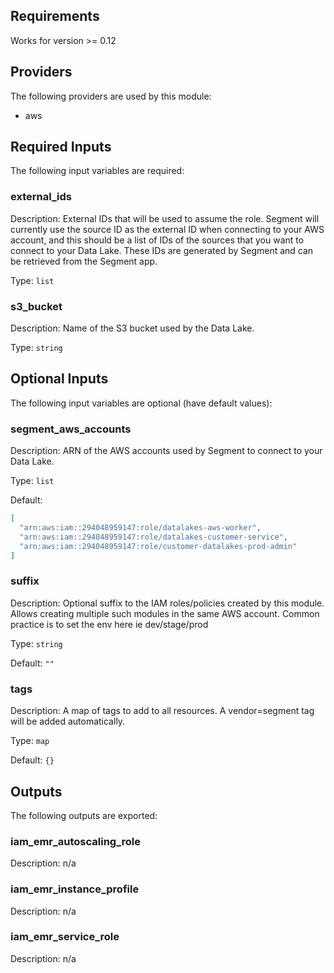 ## Requirements

Works for version >= 0.12

## Providers

The following providers are used by this module:

- aws

## Required Inputs

The following input variables are required:

### external\_ids

Description: External IDs that will be used to assume the role. Segment will currently use the source ID as the external ID when connecting to your AWS account, and this should be a list of IDs of the sources that you want to connect to your Data Lake. These IDs are generated by Segment and can be retrieved from the Segment app.

Type: `list`

### s3\_bucket

Description: Name of the S3 bucket used by the Data Lake.

Type: `string`

## Optional Inputs

The following input variables are optional (have default values):

### segment\_aws\_accounts

Description: ARN of the AWS accounts used by Segment to connect to your Data Lake.

Type: `list`

Default:

```json
[
  "arn:aws:iam::294048959147:role/datalakes-aws-worker",
  "arn:aws:iam::294048959147:role/datalakes-customer-service",
  "arn:aws:iam::294048959147:role/customer-datalakes-prod-admin"
]
```

### suffix

Description: Optional suffix to the IAM roles/policies created by this module. Allows creating multiple such modules in the same AWS account. Common practice is to set the env here ie dev/stage/prod

Type: `string`

Default: `""`

### tags

Description: A map of tags to add to all resources. A vendor=segment tag will be added automatically.

Type: `map`

Default: `{}`

## Outputs

The following outputs are exported:

### iam\_emr\_autoscaling\_role

Description: n/a

### iam\_emr\_instance\_profile

Description: n/a

### iam\_emr\_service\_role

Description: n/a

